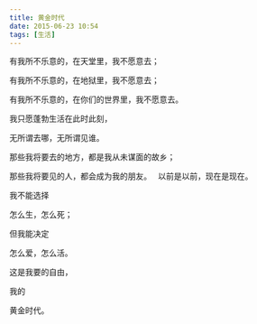 ```yaml
---
title: 黄金时代
date: 2015-06-23 10:54
tags: [生活]
---
```

有我所不乐意的，在天堂里，我不愿意去； 

有我所不乐意的，在地狱里，我不愿意去； 

有我所不乐意的，在你们的世界里，我不愿意去。 

我只愿蓬勃生活在此时此刻， 

无所谓去哪，无所谓见谁。 

那些我将要去的地方，都是我从未谋面的故乡； 

那些我将要见的人，都会成为我的朋友。
 
以前是以前，现在是现在。 

我不能选择 

怎么生，怎么死； 

但我能决定 

怎么爱，怎么活。 

这是我要的自由， 

我的 

黄金时代。
